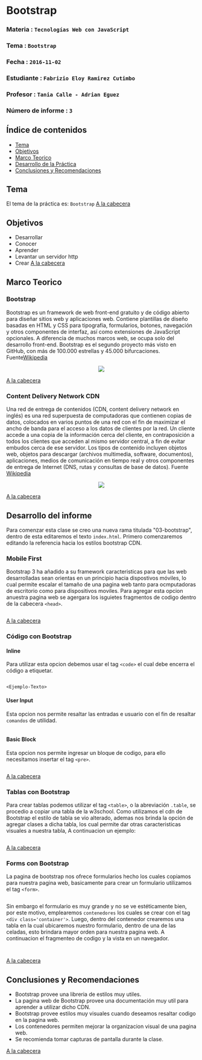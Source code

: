 # Bootstrap

### Materia : `Tecnologías Web con JavaScript`
### Tema : `Bootstrap` 
### Fecha : `2016-11-02`
### Estudiante : `Fabrizio Eloy Ramirez Cutimbo`
### Profesor : `Tania Calle - Adrian Eguez`
### Número de informe : `3`

<a name="cabecera"></a>
## Índice de contenidos

- <a href="#tema">Tema</a>
- <a href="#objetivos">Objetivos</a>
- <a href="#marco-teorico">Marco Teorico</a>
- <a href="#desarrollo">Desarrollo de la Práctica</a>
- <a href="#conrec">Conclusiones y Recomendaciones</a> 

<a name="tema"></a>
## Tema

El tema de la práctica es: `Bootstrap`
<a href="#cabecera">A la cabecera</a>
<a name="objetivos"></a>
## Objetivos

- Desarrollar 
- Conocer
- Aprender 
- Levantar un servidor http
- Crear
<a href="#cabecera">A la cabecera</a>
<a name="marco-teorico"></a>
## Marco Teorico

### Bootstrap

Bootstrap es un framework de web front-end gratuito y de código abierto para diseñar sitios web y aplicaciones web. Contiene plantillas de diseño basadas en HTML y CSS para tipografía, formularios, botones, navegación y otros componentes de interfaz, así como extensiones de JavaScript opcionales. A diferencia de muchos marcos web, se ocupa solo del desarrollo front-end.
Bootstrap es el segundo proyecto más visto en GitHub, con más de 100.000 estrellas y 45.000 bifurcaciones. Fuente[Wikipedia](https://en.wikipedia.org/wiki/Bootstrap_front-end_framework)

<p align="center">
<img src="https://upload.wikimedia.org/wikipedia/commons/thumb/e/ea/Boostrap_logo.svg/200px-Boostrap_logo.svg.png">
</p>


<a href="#cabecera">A la cabecera</a>
<br>

### Content Delivery Network CDN

Una red de entrega de contenidos (CDN, content delivery network en inglés) es una red superpuesta de computadoras que contienen copias de datos, colocados en varios puntos de una red con el fin de maximizar el ancho de banda para el acceso a los datos de clientes por la red. Un cliente accede a una copia de la información cerca del cliente, en contraposición a todos los clientes que acceden al mismo servidor central, a fin de evitar embudos cerca de ese servidor.
Los tipos de contenido incluyen objetos web, objetos para descargar (archivos multimedia, software, documentos), aplicaciones, medios de comunicación en tiempo real y otros componentes de entrega de Internet (DNS, rutas y consultas de base de datos). Fuente [Wikipedia](https://volumeoftech.files.wordpress.com/2015/01/hosting-41.png?w=640)

<p align="center">
<img src="https://volumeoftech.files.wordpress.com/2015/01/hosting-41.png?w=640">
</p>

<a href="#cabecera">A la cabecera</a>
<a name="desarrollo"></a>

## Desarrollo del informe

Para comenzar esta clase se creo una nueva rama titulada "03-bootstrap", dentro de esta editaremos el texto `index.html`.
Primero comenzaremos editando la referencia hacia los estilos bootstrap CDN.

### Mobile First

Bootstrap 3 ha añadido a su framework caracteristicas para que las web desarrolladas sean orientas en un principio hacia dispostivos móviles, lo cual permite escalar el tamaño de una pagina web tanto para ocmputadoras de escritorio como para dispositivos moviles. Para agregar esta opcion anuestra pagina web se agergara los isguietes fragmentos de codigo dentro de la cabecera `<head>`.
<p align="center">
<img src="">
</p>
<a href="#cabecera">A la cabecera</a>

### Código con Bootstrap

#### Inline
Para utilizar esta opcion debemos usar el tag <code>&lt;code&gt;</code> el cual debe encerra el código a etiquetar.
<p align="center">
<img src="">
</p>
<code>&lt;Ejemplo-Texto&gt;</code>

#### User Input
Esta opcion nos permite resaltar las entradas e usuario con el fin de resaltar `comandos` de utilidad.
<p align="center">
<img src="">
</p>
    
#### Basic Block
Esta opcion nos permite ingresar un bloque de codigo, para ello necesitamos insertar el tag <code>&lt;pre&gt;</code>.
<p align="center">
<img src="">
</p>
<a href="#cabecera">A la cabecera</a>

### Tablas con Bootstrap
Para crear tablas podemos utilizar el tag <code>&lt;table&gt;</code>, o la abreviación <code>.table</code>, se procedio a copiar una tabla de la w3school.  Como utilizamos el cdn de Bootstrap el estilo de tabla se vio alterado, ademas nos brinda la opción de agregar clases a dicha tabla, los cual permite dar otras caracteristicas visuales a nuestra tabla, A continuacion un ejemplo:
<p align="center">
<img src="">
</p>
<a href="#cabecera">A la cabecera</a>

### Forms con Bootstrap

La pagina de bootstrap nos ofrece formularios hecho los cuales copiamos para nuestra pagina web, basicamente para crear un formulario utilizamos el tag <code>&lt;form&gt;</code>.
<p align="center">
<img src="">
</p>

Sin embargo el formulario es muy grande y no se ve estéticamente bien, por este motivo, emplearemos `contenedores` los cuales se crear con el tag <code>&lt;div class='container'&gt;</code>. Luego, dentro del contenedor crearemos una tabla en la cual ubicaremos nuestro formulario, dentro de una de las celadas, esto brindara mayor orden para nuestra pagina web. A continuacion el fragmenteo de codigo y la vista en un navegador.

<p align="center">
<img src="">
</p>
<p align="center">
<img src="">
</p>

<a href="#cabecera">A la cabecera</a>
<a name="conclusiones"></a>
## Conclusiones y Recomendaciones

- Bootstrap provee una libreria de estilos muy utiles.
- La pagina web de Bootstrap provee una documentación muy util para aprender a utilizar dicho CDN.
- Bootstrap provee estilos muy visuales cuando deseamos resaltar codigo en la pagina web.
- Los contenedores permiten mejorar la organizacion visual de una pagina web.
- Se recomienda tomar capturas de pantalla durante la clase.



<a href="#cabecera">A la cabecera</a>